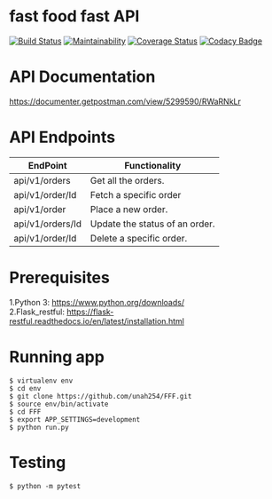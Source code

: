 # fast food fast API

[![Build Status](https://travis-ci.com/unah254/FFF.svg?branch=ft-test-models)](https://travis-ci.com/unah254/FFF)      [![Maintainability](https://api.codeclimate.com/v1/badges/2381ed78f4521ea137e7/maintainability)](https://codeclimate.com/github/unah254/FFF/maintainability)   [![Coverage Status](https://coveralls.io/repos/github/unah254/FFF/badge.svg)](https://coveralls.io/github/unah254/FFF)
 [![Codacy Badge](https://api.codacy.com/project/badge/Grade/3ea9993eaae9495ba0a2f080163727d1)](https://www.codacy.com/app/unah254/FFF?utm_source=github.com&amp;utm_medium=referral&amp;utm_content=unah254/FFF&amp;utm_campaign=Badge_Grade)

# API Documentation
https://documenter.getpostman.com/view/5299590/RWaRNkLr



# API Endpoints

| EndPoint                  | Functionality                 |
| --------------------------| ------------------------------|
| api/v1/orders             | Get all the orders.           |
| api/v1/order/Id           | Fetch a specific order        |
| api/v1/order              | Place a new order.            |
| api/v1/orders/Id          | Update the status of an order.|
| api/v1/order/Id           | Delete a specific order.      |

# Prerequisites
1.Python 3: https://www.python.org/downloads/                                        
2.Flask_restful: https://flask-restful.readthedocs.io/en/latest/installation.html
# Running app
```
$ virtualenv env
$ cd env
$ git clone https://github.com/unah254/FFF.git
$ source env/bin/activate
$ cd FFF
$ export APP_SETTINGS=development
$ python run.py

```
# Testing
```
$ python -m pytest
```






